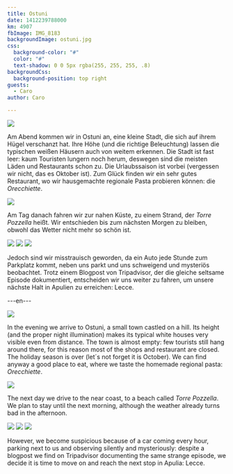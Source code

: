 ```yaml
---
title: Ostuni
date: 1412239788000
km: 4907
fbImage: IMG_8183
backgroundImage: ostuni.jpg
css:
  background-color: "#"
  color: "#"
  text-shadow: 0 0 5px rgba(255, 255, 255, .8)
backgroundCss: 
  background-position: top right
guests:
  - Caro
author: Caro

---
```


![](IMG_8183)

Am Abend kommen wir in Ostuni an, eine kleine Stadt, die sich auf ihrem Hügel verschanzt hat. Ihre Höhe (und die richtige Beleuchtung) lassen die typischen weißen Häusern auch von weitem erkennen. Die Stadt ist fast leer: kaum Touristen lungern noch herum, deswegen sind die meisten Läden und Restaurants schon zu. Die Urlaubssaison ist vorbei (vergessen wir nicht, das es Oktober ist). Zum Glück finden wir ein sehr gutes Restaurant, wo wir hausgemachte regionale Pasta probieren können: die *Orecchiette*.

![](IMG_8215)

Am Tag danach fahren wir zur nahen Küste, zu einem Strand, der *Torre Pozzella* heißt. Wir entschieden bis zum nächsten Morgen zu bleiben, obwohl das Wetter nicht mehr so schön ist. 

![](IMG_8204)
![](IMG_8207)
![](IMG_8214)

Jedoch sind wir misstrauisch geworden, da ein Auto jede Stunde zum Parkplatz kommt, neben uns  parkt und uns schweigend und mysteriös beobachtet. Trotz einem Blogpost von Tripadvisor, der die gleiche seltsame Episode dokumentiert, entscheiden wir uns weiter zu fahren, um unsere nächste Halt in Apulien zu erreichen: Lecce.

---en---

![](IMG_8183)

In the evening we arrive to Ostuni, a small town castled on a hill. Its height (and the proper night illumination) makes its typical white houses very visible even from distance. The town is almost empty: few tourists still hang around there, for this reason most of the shops and restaurant are closed. The holiday season is over (let´s not forget it is October). We can find anyway a good place to eat, where we taste the homemade regional pasta: *Orecchiette*.

![](IMG_8215)

The next day we drive to the near coast, to a beach called *Torre Pozzella*. We plan to stay until the next morning, although the weather already turns bad in the afternoon. 

![](IMG_8204)
![](IMG_8207)
![](IMG_8214)

However, we become suspicious because of a car coming every hour, parking next to us and observing silently and mysteriously: despite a blogpost we find on Tripadvisor documenting the same strange episode, we decide it is time to move on and reach the next stop in Apulia: Lecce.
